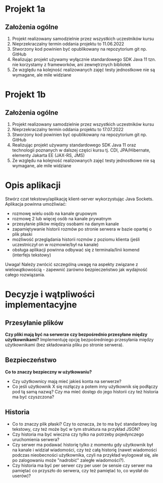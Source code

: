 # Projekt 1a
## Założenia ogólne
1. Projekt realizowany samodzielnie przez wszystkich uczestników kursu
2. Nieprzekraczalny termin oddania projektu to 11.06.2022
3. Stworzony kod powinien być opublikowany na repozytorium git np. GitHub
4. Realizując projekt używamy wyłącznie standardowego SDK Java 11 tzn. nie korzystamy z frameworków, ani zewnętrznych bibliotek
5. Ze względu na kolejność realizowanych zajęć testy jednostkowe nie są wymagane, ale mile widziane

# Projekt 1b
## Założenia ogólne
1. Projekt realizowany samodzielnie przez wszystkich uczestników kursu
2. Nieprzekraczalny termin oddania projektu to 17.07.2022
3. Stworzony kod powinien być opublikowany na repozytorium git np. GitHub
4. Realizując projekt używamy standardowego SDK Java 11 oraz technologii poznanych w dalszej części kursu tj. CDI, JPA/Hibernate, elementy Jakarta EE (JAX-RS, JMS)
5. Ze względu na kolejność realizowanych zajęć testy jednostkowe nie są wymagane, ale mile widziane

# Opis aplikacji
Stwórz czat tekstowy/aplikację klient-server wykorzystując Java Sockets. Aplikacja powinna umożliwiać:
- rozmowę wielu osób na kanale grupowym
- rozmowę 2 lub więcej osób na kanale prywatnym
- przesyłanie plików między osobami na danym kanale
- zapamiętywanie historii rozmów po stronie serwera w bazie opartej o plik płaski
- możliwość przeglądania historii rozmów z poziomu klienta (jeśli uczestniczył on w rozmowie/był na kanale)
- obsługa aplikacji powinna odbywać się z terminala/linii komend (interfejs tekstowy)

Uwaga! Należy zwrócić szczególną uwagę na aspekty związane z wielowątkowością - zapewnić zarówno bezpieczeństwo jak wydajność całego rozwiązania.

# Decyzje i wątpliwości implementacyjne

## Przesyłanie plików
**Czy pliki mają być na serwerze czy bezpośrednio przesyłane między użytkownikami?**
Implementuję opcję bezpośredniego przesyłania między użytkownikami (bez składowania pliku po stronie serwera).

## Bezpieczeństwo
**Co to znaczy bezpieczny w użytkowaniu?**
- Czy użytkownicy mają mieć jakieś konta na serwerze?
- Co jeśli użytkownik X się rozłączy a potem inny użytkownik się podłączy pod tą samą nazwą? Czy ma mieć dostęp do jego historii czy też historia ma być czyszczona?

## Historia
- Co to znaczy plik płaski? Czy to oznacza, że to ma być standardowy log tekstowy, czy też może być w tym struktura na przykład JSON?
- Czy historia ma być wieczna czy tylko na potrzeby pojedynczego uruchomienia serwera?
- Czy serwer ma podawać historię tylko z momentu gdy użytkownik był na kanale i widział wiadomości, czy też całą historię (nawet wiadomości podczas nieobecności użytkownika, czyli na przykład wylogował się, ale po zalogowaniu może "nadrobić" zaległe wiadomości?).
- Czy historia ma być per serwer czy per user (w sensie czy serwer ma pamiętać co przyszło do serwera, czy też pamiętać to, co wysłał do userów)?
